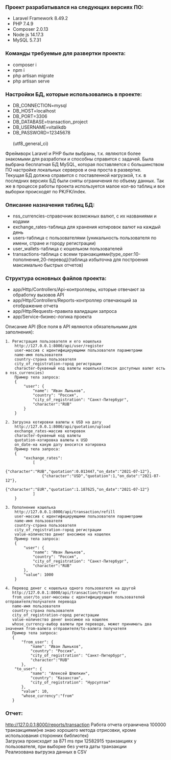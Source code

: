 ### Проект разрабатывался на следующих версиях ПО: ###
* Laravel Framework 8.49.2
* PHP 7.4.9
* Composer 2.0.13
* Node js 14.17.3
* MySQL 5.7.31

### Команды требуемые для развертки проекта: ###
* composer i
* npm i
* php artisan migrate
* php artisan serve

### Настройки БД, которые использовались в проекте: ###
* DB_CONNECTION=mysql
* DB_HOST=localhost
* DB_PORT=3306
* DB_DATABASE=transaction_project
* DB_USERNAME=vitalikdb
* DB_PASSWORD=12345678
<br/><br/>(utf8_general_ci)

Фреймворк Laravel и PHP были выбраны, т.к. являются более знакомыми для разработки и способны справится с задачей. 
Была выбрана бесплатная БД MySQL, которая поставляется с большинством ПО настройке локальных серверов 
и она проста в развертке.  
Текущая БД должна справится с поставленной нагрузкой, т.к. в последних версиях БД были сняты 
ограничения по объему данных. Так же в процессе работы проекта используется малое кол-во таблиц и все выборки происходят по PK/FK/index.

### Описание назначения таблиц БД: ###
* nss_currencies-справочник возможных валют, с их названиями и кодами
* exchange_rates-таблица для хранения котировок валют на каждый день
* users-таблица с пользователями (уникальность пользователя по имени, стране и городу регистрации)
* user_wallets-таблица с кошельком пользователей
* transactions-таблица с всеми транзакциями(type_oper:10-пополнение,20-перевод)(таблица избыточна
 для построения максимально быстрых отчетов)


### Структура основных файлов проекта: ###
* app/Http/Controllers/Api-контроллеры, которые отвечают за обработку вызовов API
* app/Http/Controllers/Reports-контроллер отвечающий за отображение отчета 
* app/Http/Requests-правила валидации запроса
* app/Service-бизнес-логика проекта

Описание API (Все поля в API являются обязательными для заполнения):

    1. Регистрация пользователя и его кошелька
        http://127.0.0.1:8000/api/user/register
        user-массив с идентифицирующими пользователя параметрами
        name-имя пользователя
        country-страна пользователя
        city_of_registration-город регистрации
        character-буквеный код валюты кошелька(список доступных валют есть в nss_currencies)
        Пример тела запроса:
        {
            "user": {
                "name": "Иван Лыньков",
                "country": "Россия",
                "city_of_registration": "Санкт-Питербург",
                "character":"RUB"
            }
        }
    
    2. Загрузка котировки валюты к USD на дату
        http://127.0.0.1:8000/api/quotation/upload
        exchange_rates-массив котировок
        character-буквеный код валюты
        quotation-котировка валюты к USD
        on_date-на какую дату вносится котировка
        Пример тела запроса:
        {
            "exchange_rates": 
                [
                    {"character":"RUB","quotation":0.013447,"on_date":"2021-07-12"},
                    {"character":"USD","quotation":1,"on_date":"2021-07-12"},
                    {"character":"EUR","quotation":1.187625,"on_date":"2021-07-12"}
                ]
        }
    
    3. Пополнение кошелька
        http://127.0.0.1:8000/api/transaction/refill
        user-массив с идентифицирующими пользователя параметрами
        name-имя пользователя
        country-страна пользователя
        city_of_registration-город регистрации
        value-количество денег вносимое на кошелек
        Пример тела запроса:
        {
            "user": {
                "name": "Иван Лыньков",
                "country": "Россия",
                "city_of_registration": "Санкт-Питербург",
                "character":"RUB"
            },
            "value": 1000
        }
        
    4. Перевод денег с кошелька одного пользователя на другой
       http://127.0.0.1:8000/api/transaction/transfer
       from_user/to_user-массивы с идентифицирующие пользователей отправителя/получателя перевода
       name-имя пользователя
       country-страна пользователя
       city_of_registration-город регистрации
       value-количество денег вносимое на кошелек
       whose_currency-выбор валюты при переводе, может принимать два значения from-валюта отправителя/to-валюта получателя
       Пример тела запроса:
       {
           "from_user": {
               "name": "Иван Лыньков",
               "country": "Россия",
               "city_of_registration": "Санкт-Питербург",
               "character":"RUB"
           },
        "to_user": {
               "name": "Алексей Шлюпкин",
               "country": "Казахстан",
               "city_of_registration": "Нурсултан"
           },
           "value": 10,
           "whose_currency":"from"
       }
   
### Отчет: ###
http://127.0.0.1:8000/reports/transaction
Работа отчета ограничена 100000 транзакциями(не знаю хорошего метода отрисовки, кроме использования сторонних библиотек)
<br/>Загрузка происходит за 871 ms при 12582915 транзакциях у пользователя, при выборке без учета даты транзакции
<br/>Реализована выгрузка данных в CSV 

    


